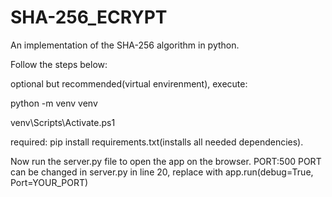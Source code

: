# SHA-256_ECRYPT
An implementation of the SHA-256 algorithm in python.

Follow the steps below:

optional but recommended(virtual envirenment), execute:

python -m venv venv

venv\Scripts\Activate.ps1

required:
pip install requirements.txt(installs all needed dependencies).

Now run the server.py file to open the app on the browser. PORT:500
PORT can be changed in server.py in line 20, replace with app.run(debug=True, Port=YOUR_PORT)




